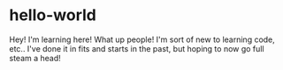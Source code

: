 # hello-world
Hey! I'm learning here!
What up people! I'm sort of new to learning code, etc.. I've done it in fits and starts in the past, but hoping to now go full steam a head!
